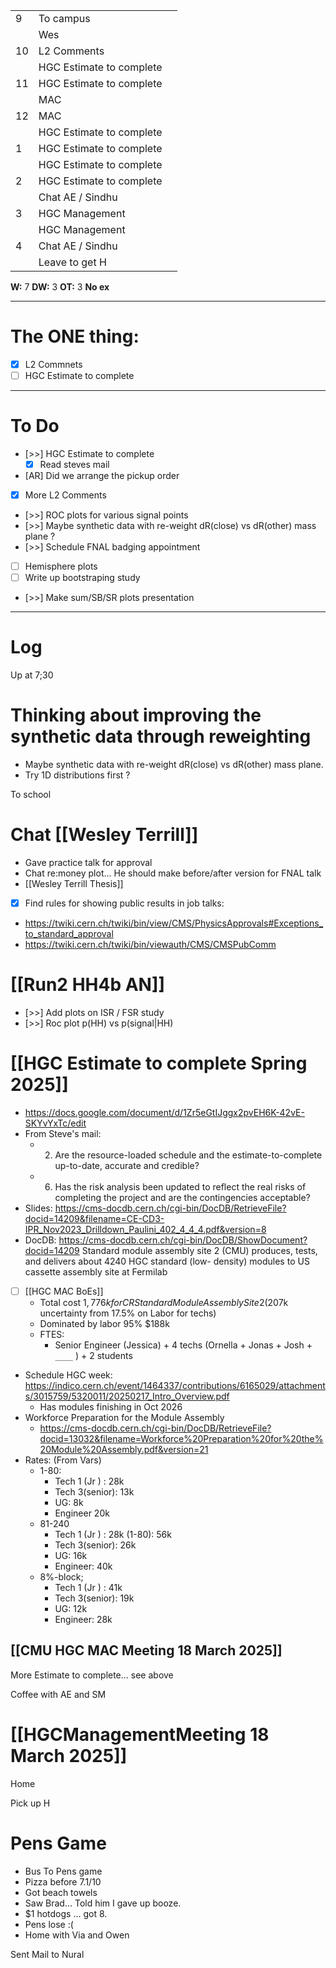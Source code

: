 
|     |                          |     |
| --- | ------------------------ | --- |
| 9   | To campus                |     |
|     | Wes                      |     |
| 10  | L2 Comments              |     |
|     | HGC Estimate to complete |     |
| 11  | HGC Estimate to complete |     |
|     | MAC                      |     |
| 12  | MAC                      |     |
|     | HGC Estimate to complete |     |
| 1   | HGC Estimate to complete |     |
|     | HGC Estimate to complete |     |
| 2   | HGC Estimate to complete |     |
|     | Chat AE / Sindhu         |     |
| 3   | HGC Management           |     |
|     | HGC Management           |     |
| 4   | Chat AE / Sindhu         |     |
|     | Leave to get H           |     |

**W:** 7 
**DW:**  3
**OT:** 3
**No ex**

---
# The ONE thing: 
- [x] L2 Commnets
- [ ] HGC Estimate to complete

---
# To Do

- [>>] HGC Estimate to complete
	- [x] Read steves mail
- [AR] Did we arrange the pickup order
- [x] More L2 Comments
- [>>] ROC plots for various signal points
- [>>] Maybe synthetic data with re-weight dR(close) vs dR(other) mass plane ?
- [>>] Schedule FNAL badging appointment
- [ ] Hemisphere plots 
- [ ] Write up bootstraping study
- [>>] Make sum/SB/SR plots presentation

---

# Log

Up at 7;30 

# Thinking about improving the synthetic data through reweighting
- Maybe synthetic data with re-weight dR(close) vs dR(other) mass plane.
- Try 1D distributions first ?

To school

# Chat [[Wesley Terrill]]
- Gave practice talk for approval 
- Chat re:money plot... He should make before/after version for FNAL talk
- [[Wesley Terrill Thesis]]
- [x] Find rules for showing public results in job talks: 
- https://twiki.cern.ch/twiki/bin/view/CMS/PhysicsApprovals#Exceptions_to_standard_approval
- https://twiki.cern.ch/twiki/bin/viewauth/CMS/CMSPubComm

# [[Run2 HH4b AN]]
- [>>] Add plots on ISR / FSR study
- [>>] Roc plot p(HH) vs p(signal|HH)


# [[HGC Estimate to complete Spring 2025]]
- https://docs.google.com/document/d/1Zr5eGtIJggx2pvEH6K-42vE-SKYvYxTc/edit
- From Steve's mail:
	- 2) Are the resource-loaded schedule and the estimate-to-complete up-to-date, accurate and credible?
	- 6) Has the risk analysis been updated to reflect the real risks of completing the project and are the contingencies acceptable?
- Slides: https://cms-docdb.cern.ch/cgi-bin/DocDB/RetrieveFile?docid=14209&filename=CE-CD3-IPR_Nov2023_Drilldown_Paulini_402_4_4_4.pdf&version=8
- DocDB: https://cms-docdb.cern.ch/cgi-bin/DocDB/ShowDocument?docid=14209
Standard module assembly site 2 (CMU) produces, tests, and delivers about 4240 HGC standard (low- density) modules to US cassette assembly site at Fermilab
- [ ] [[HGC MAC BoEs]]
	- Total cost $1,776k for CR Standard Module Assembly Site 2 ($207k uncertainty from 17.5% on Labor for techs)
	- Dominated by labor 95% $188k
	- FTES: 
		- Senior Engineer (Jessica) + 4 techs (Ornella + Jonas + Josh + `____` ) + 2 students
- Schedule HGC week: https://indico.cern.ch/event/1464337/contributions/6165029/attachments/3015759/5320011/20250217_Intro_Overview.pdf
	- Has modules finishing in Oct 2026
- Workforce Preparation for the Module Assembly
	- https://cms-docdb.cern.ch/cgi-bin/DocDB/RetrieveFile?docid=13032&filename=Workforce%20Preparation%20for%20the%20Module%20Assembly.pdf&version=21
- Rates: (From Vars)
	- 1-80: 
		- Tech 1 (Jr ) : 28k 
		- Tech 3(senior): 13k
		- UG: 8k
		- Engineer 20k
	- 81-240
		- Tech 1 (Jr ) : 28k (1-80): 56k
		- Tech 3(senior): 26k
		- UG: 16k
		- Engineer: 40k 
	- 8%-block; 
		- Tech 1 (Jr ) : 41k
		- Tech 3(senior): 19k
		- UG: 12k
		- Engineer: 28k


## [[CMU HGC MAC Meeting 18 March 2025]]

More Estimate to complete... see above

Coffee with AE and SM

# [[HGCManagementMeeting 18 March 2025]]


Home 

Pick up H

# Pens Game
- Bus To Pens game
- Pizza before 7.1/10
- Got beach towels
- Saw Brad... Told him I gave up booze.
- $1 hotdogs ... got 8. 
- Pens lose :(
- Home with Via and Owen

Sent Mail to Nural